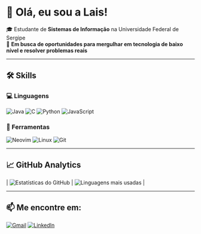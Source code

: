# 👋 Olá, eu sou a Lais! 

🎓 Estudante de **Sistemas de Informação** na Universidade Federal de Sergipe  
🚀 **Em busca de oportunidades para mergulhar em tecnologia de baixo nível e resolver problemas reais**

---

## 🛠️ Skills

### 💻 Linguagens
![Java](https://img.shields.io/badge/Java-%23ED8B00.svg?style=flat&logo=openjdk&logoColor=white)
![C](https://img.shields.io/badge/C-%2300599C.svg?style=flat&logo=c&logoColor=white)
![Python](https://img.shields.io/badge/Python-3670A0?style=flat&logo=python&logoColor=ffdd54)
![JavaScript](https://img.shields.io/badge/JavaScript-%23323330.svg?style=flat&logo=javascript&logoColor=%23F7DF1E)

### 🔨 Ferramentas
![Neovim](https://img.shields.io/badge/Neovim-%2357A143.svg?style=flat&logo=neovim&logoColor=white)
![Linux](https://img.shields.io/badge/Linux-FCC624?style=flat&logo=linux&logoColor=black)
![Git](https://img.shields.io/badge/Git-%23F05033.svg?style=flat&logo=git&logoColor=white)

---

## 📈 GitHub Analytics

| ![Estatísticas do GitHub](https://github-readme-stats.vercel.app/api?username=laissantos04&show_icons=true&theme=radical&hide_title=true) | ![Linguagens mais usadas](https://github-readme-stats.vercel.app/api/top-langs/?username=laissantos04&layout=compact&theme=radical&hide_title=true) |

---

## 📫 **Me encontre em:**
[![Gmail](https://img.shields.io/badge/Gmail-D14836?style=for-the-badge&logo=gmail&logoColor=white)](mailto:lais.santos@dcomp.ufs.br)
[![LinkedIn](https://img.shields.io/badge/LinkedIn-%230077B5.svg?style=for-the-badge&logo=linkedin&logoColor=white)](https://www.linkedin.com/in/lais-santos-de-souza-82b9a32b9/)
